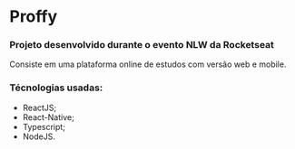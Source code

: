 # Proffy
### Projeto desenvolvido durante o evento NLW da Rocketseat

Consiste em uma plataforma online de estudos com versão web e mobile.

### Técnologias usadas:
- ReactJS;
- React-Native;
- Typescript;
- NodeJS.
